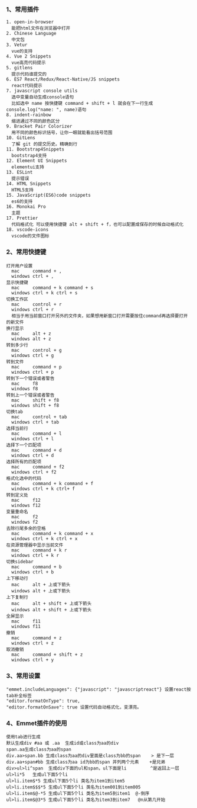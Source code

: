 ### 1、常用插件
    1. open-in-browser
      能把html文件在浏览器中打开
    2. Chinese Language
      中文包
    3. Vetur
      vue的支持
    4. Vue 2 Snippets
      vue高亮代码提示
    5. gitlens
      提示代码谁提交的
    6. ES7 React/Redux/React-Native/JS snippets
      react代码提示
    7. javascript console utils
      选中变量自动生成console语句
      比如选中 name 按快捷键 command + shift + l 就会在下一行生成console.log("name: ", name)语句
    8. indent-rainbow
      缩进通过不同的颜色区分
    9. Bracket Pair Colorizer
      用不同的颜色标识括号，让你一眼就能看出括号范围
    10. GitLens
      了解 git 的提交历史。精确到行
    11. Bootstrap4Snippets
      bootstrap4支持
    12. Element UI Snippets
      elementui支持
    13. ESLint
      提示错误
    14. HTML Snippets
      HTML5支持
    15. JavaScript(ES6)code snippets
      es6的支持
    16. Monokai Pro
      主题
    17. Prettier
      代码格式化 可以使用快捷键 alt + shift + f，也可以配置成保存的时候自动格式化
    18. vscode-icons
      vscode的文件图标

### 2、常用快捷键
    打开用户设置
      mac     command + ,
      windows ctrl + ,
    显示快捷键
      mac     command + k command + s
      windows ctrl + k ctrl + s
    切换工作区
      mac     control + r
      windows ctrl + r
      相当于用当前窗口打开另外的文件夹，如果想用新窗口打开需要按住command再选择要打开的新文件
    换行显示
      mac     alt + z
      windows alt + z
    转到多少行
      mac     control + g
      windows ctrl + g
    转到文件
      mac     command + p
      windows ctrl + p
    转到下一个错误或者警告
      mac     f8
      windows f8
    转到上一个错误或者警告
      mac     shift + f8
      windows shift + f8
    切换tab
      mac     control + tab
      windows ctrl + tab
    选择当前行
      mac     command + l
      windows ctrl + l
    选择下一个匹配项
      mac     command + d
      windows ctrl + d
    选择所有的匹配项
      mac     command + f2
      windows ctrl + f2
    格式化选中的代码
      mac     command + k command + f
      windows ctrl + k ctrl+ f
    转到定义处
      mac     f12
      windows f12
    变量重命名
      mac     f2
      windows f2
    去除行尾多余的空格
      mac     command + k command + x
      windows ctrl + k ctrl + x
    在资源管理器中显示当前文件
      mac     command + k r
      windows ctrl + k r
    切换sidebar
      mac     command + b
      windows ctrl + b
    上下移动行
      mac     alt + 上或下箭头
      windows alt + 上或下箭头
    上下复制行
      mac     alt + shift + 上或下箭头
      windows alt + shift + 上或下箭头
    全屏显示
      mac     f11
      windows f11
    撤销
      mac     command + z
      windows ctrl + z
    取消撤销
      mac     command + shift + z
      windows ctrl + y

### 3、常用设置
    "emmet.includeLanguages": {"javascript": "javascriptreact"} 设置react按tab补全标签
    "editor.formatOnType": true, 
    "editor.formatOnSave": true 设置代码自动格式化，变漂亮。

### 4、Emmet插件的使用
    使用tab进行生成
    默认生成div #aa 或 .aa  生成id或class为aa的div
    span.aa生成class为aa的span
    div.aa>span.bb 生成class为aa的div里面是class为bb的span    > 是下一层
    div.aa+span#bb 生成class为aa id为bb的span 并列两个元素    +是兄弟
    div>ul>li^span  生成div下面的ul和span，ul下面是li         ^是返回上一层
    ul>li*5   生成ul下面5个li
    ul>li.item$*5 生成ul下面5个li 类名为item1到item5
    ul>li.item$$$*5 生成ul下面5个li 类名为item001到item005
    ul>li.item$@-*5 生成ul下面5个li 类名为item5到item1  @-倒序
    ul>li.item$@3*5 生成ul下面5个li 类名为item3到item7   @n从第几开始

